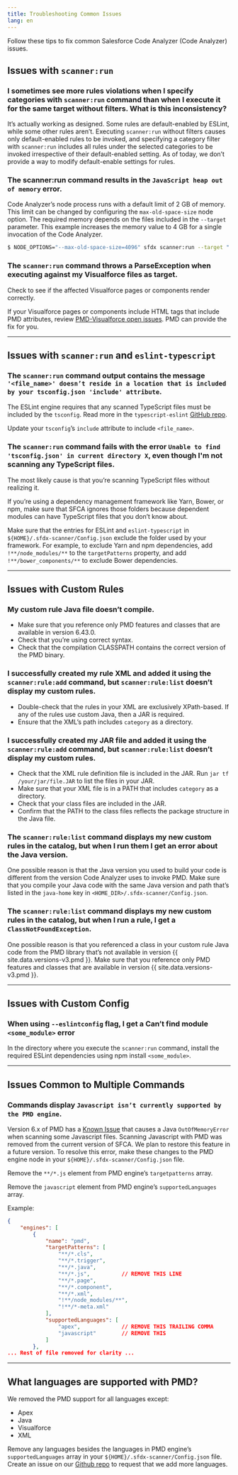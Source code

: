 ```yaml
---
title: Troubleshooting Common Issues
lang: en
---
```


Follow these tips to fix common Salesforce Code Analyzer (Code Analyzer) issues.

## Issues with `scanner:run`

### I sometimes see more rules violations when I specify categories with `scanner:run` command than when I execute it for the same target without filters. What is this inconsistency?

It’s actually working as designed. Some rules are default-enabled by ESLint, while some other rules aren’t. Executing `scanner:run` without filters causes only default-enabled rules to be invoked, and specifying a category filter with `scanner:run` includes all rules under the selected categories to be invoked irrespective of their default-enabled setting. As of today, we don’t provide a way to modify default-enable settings for rules.

### The scanner:run command results in the `JavaScript heap out of memory` error.

Code Analyzer’s node process runs with a default limit of 2 GB of memory. This limit can be changed by configuring the `max-old-space-size` node option. The required memory depends on the files included in the `--target` parameter. This example increases the memory value to 4 GB for a single invocation of the Code Analyzer.

```bash
$ NODE_OPTIONS="--max-old-space-size=4096" sfdx scanner:run --target "./**/*.ts"
```

### The `scanner:run` command throws a ParseException when executing against my Visualforce files as target.

Check to see if the affected Visualforce pages or components render correctly.

If your Visualforce pages or components include HTML tags that include PMD attributes, review [PMD-Visualforce open issues](https://github.com/pmd/pmd/issues/2765). PMD can provide the fix for you.

---

## Issues with `scanner:run` and `eslint-typescript`

### The `scanner:run` command output contains the message `'<file_name>' doesn’t reside in a location that is included by your tsconfig.json 'include' attribute`.

The ESLint engine requires that any scanned TypeScript files must be included by the `tsconfig`. Read more in the `typescript-eslint` [GitHub repo](https://github.com/typescript-eslint/typescript-eslint/releases/tag/v2.0.0).

Update your `tsconfig`’s `include` attribute to include `<file_name>`.


### The `scanner:run` command fails with the error `Unable to find 'tsconfig.json' in current directory X`, even though I'm not scanning any TypeScript files.

The most likely cause is that you’re scanning TypeScript files without realizing it.

If you’re using a dependency management framework like Yarn, Bower, or npm, make sure that SFCA ignores those folders because dependent modules can have TypeScript files that you don’t know about.

Make sure that the entries for ESLint and `eslint-typescript` in `${HOME}/.sfdx-scanner/Config.json` exclude the folder used by your framework. For example, to exclude Yarn and npm dependencies, add `!**/node_modules/**` to the `targetPatterns` property, and add `!**/bower_components/**` to exclude Bower dependencies.

---

## Issues with Custom Rules

### My custom rule Java file doesn’t compile.

* Make sure that you reference only PMD features and classes that are available in version 6.43.0.
* Check that you’re using correct syntax.
* Check that the compilation CLASSPATH contains the correct version of the PMD binary.


### I successfully created my rule XML and added it using the `scanner:rule:add` command, but `scanner:rule:list` doesn’t display my custom rules.

* Double-check that the rules in your XML are exclusively XPath-based. If any of the rules use custom Java, then a JAR is required.
* Ensure that the XML’s path includes `category` as a directory.

### I successfully created my JAR file and added it using the `scanner:rule:add` command, but `scanner:rule:list` doesn’t display my custom rules.

* Check that the XML rule definition file is included in the JAR. Run `jar tf /your/jar/file.JAR` to list the files in your JAR.
* Make sure that your XML file is in a PATH that includes `category` as a directory.
* Check that your class files are included in the JAR.
* Confirm that the PATH to the class files reflects the package structure in the Java file.

### The `scanner:rule:list` command displays my new custom rules in the catalog, but when I run them I get an error about the Java version.

One possible reason is that the Java version you used to build your code is different from the version Code Analyzer uses to invoke PMD. Make sure that you compile your Java code with the same Java version and path that’s listed in the `java-home` key in `<HOME_DIR>/.sfdx-scanner/Config.json`.

### The `scanner:rule:list` command displays my new custom rules in the catalog, but when I run a rule, I get a `ClassNotFoundException`.

One possible reason is that you referenced a class in your custom rule Java code from the PMD library that’s not available in version {{ site.data.versions-v3.pmd }}. Make sure that you reference only PMD features and classes that are available in version  {{ site.data.versions-v3.pmd }}.

---

## Issues with Custom Config

### When using `--eslintconfig` flag, I get a Can’t find module `<some_module>` error

In the directory where you execute the `scanner:run` command, install the required ESLint dependencies using npm install `<some_module>`.

---

## Issues Common to Multiple Commands

### Commands display `Javascript isn’t currently supported by the PMD engine`.

Version 6.x of PMD has a [Known Issue](https://github.com/pmd/pmd/issues/2081) that causes a Java `OutOfMemoryError` when scanning some Javascript files. Scanning Javascript with PMD was removed from the current version of SFCA. We plan to restore this feature in a future version.
To resolve this error, make these changes to the PMD engine node in your `${HOME}/.sfdx-scanner/Config.json` file.

Remove the `**/*.js` element from PMD engine’s `targetpatterns` array.

Remove the `javascript` element from PMD engine’s `supportedLanguages` array.

Example:

```json
{
    "engines": [
        {
            "name": "pmd",
            "targetPatterns": [
                "**/*.cls",
                "**/*.trigger",
                "**/*.java",
                "**/*.js",          // REMOVE THIS LINE
                "**/*.page",
                "**/*.component",
                "**/*.xml",
                "!**/node_modules/**",
                "!**/*-meta.xml"
            ],
            "supportedLanguages": [
                "apex",             // REMOVE THIS TRAILING COMMA
                "javascript"        // REMOVE THIS
            ]
        },
... Rest of file removed for clarity ...
```
---

## What languages are supported with PMD?

We removed the PMD support for all languages except:

* Apex
* Java
* Visualforce
* XML

Remove any languages besides the languages in PMD engine’s `supportedLanguages` array in your `${HOME}/.sfdx-scanner/Config.json` file. Create an issue on our [Github repo](https://github.com/forcedotcom/sfdx-scanner) to request that we add more languages.
